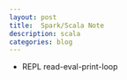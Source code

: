 ```yaml
---
layout: post
title:  Spark/Scala Note
description: scala
categories: blog
---
```



* REPL
    read-eval-print-loop

